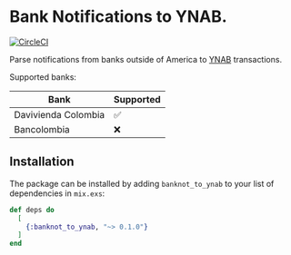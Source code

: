 # Bank Notifications to YNAB.
[![CircleCI](https://circleci.com/gh/abuiles/banknot_to_ynab.svg?style=svg)](https://circleci.com/gh/abuiles/banknot_to_ynab)

Parse notifications from banks outside of America to [YNAB](https://www.youneedabudget.com/) transactions.

Supported banks:

| Bank        | Supported |
|-------------|-----------|
| Davivienda Colombia  | ✅|
| Bancolombia |❌ |

## Installation

The package can be installed by adding `banknot_to_ynab` to your list of dependencies in `mix.exs`:

```elixir
def deps do
  [
    {:banknot_to_ynab, "~> 0.1.0"}
  ]
end
```
